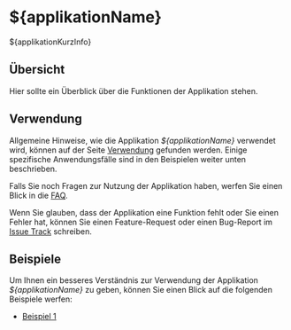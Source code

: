 ${applikationName}
==================

${applikationKurzInfo}


Übersicht
---------

Hier sollte ein Überblick über die Funktionen der Applikation stehen.


Verwendung
----------

Allgemeine Hinweise, wie die Applikation *${applikationName}* verwendet wird,
können auf der Seite [Verwendung](verwendung.html) gefunden werden. Einige
spezifische Anwendungsfälle sind in den Beispielen weiter unten beschrieben.

Falls Sie noch Fragen zur Nutzung der Applikation haben, werfen Sie einen Blick
in die [FAQ](faq.html).

Wenn Sie glauben, dass der Applikation eine Funktion fehlt oder Sie einen Fehler
hat, können Sie einen Feature-Request oder einen Bug-Report im
[Issue Track](https://github.com/datenverteiler/${artifactId}/)
schreiben.


Beispiele
---------

Um Ihnen ein besseres Verständnis zur Verwendung der Applikation
*${applikationName}* zu geben, können Sie einen Blick auf die folgenden
Beispiele werfen:

-   [Beispiel 1](beispiele/beispiel1.html)
